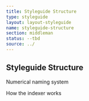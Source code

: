 ```yaml
---
title: Styleguide Structure
type: styleguide
layout: layout-styleguide
name: styleguide-structure
section: middleman
status: --tbd
source: ../
---
```


<main markdown="1">

## Styleguide Structure

Numerical naming system

How the indexer works